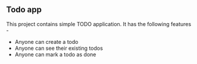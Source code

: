 ## Todo app
This project contains simple TODO application. It has the following features - 
- Anyone can create a todo
- Anyone can see their existing todos
- Anyone can mark a todo as done